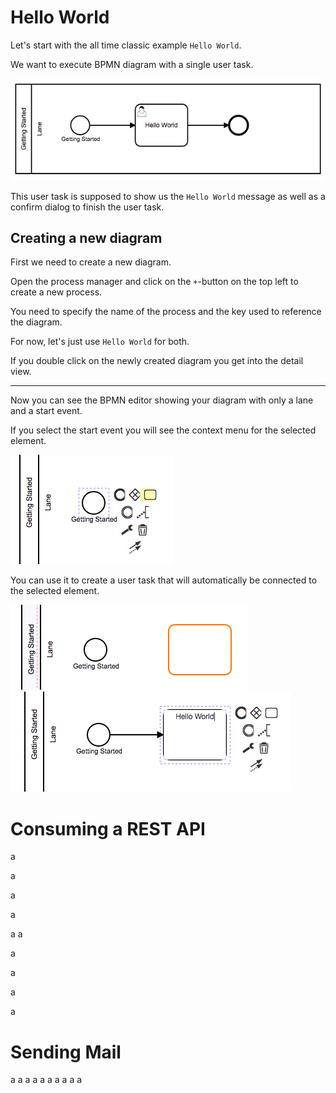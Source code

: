# Hello World

Let's start with the all time classic example `Hello World`.

We want to execute BPMN diagram with a single user task. 

![Hello World](images/hello-world.png)

This user task is supposed to show us the `Hello World` message as well as a confirm dialog to finish the user task. 

## Creating a new diagram

First we need to create a new diagram.

Open the process manager and click on the `+`-button on the top left to create a new process.

You need to specify the name of the process and the key used to reference the diagram.

For now, let's just use `Hello World` for both.

If you double click on the newly created diagram you get into the detail view.

---

Now you can see the BPMN editor showing your diagram with only a lane and a start event.

If you select the start event you will see the context menu for the selected element.

![Append Task](images/append-task.png)

You can use it to create a user task that will automatically be connected to the selected element.

![Appending Task](images/appending-task.png)
![Appended Task](images/appended-task.png)


# Consuming a REST API
a

a

a

a

a
a

a

a

a

a

# Sending Mail
a
a
a
a
a
a
a
a
a
a